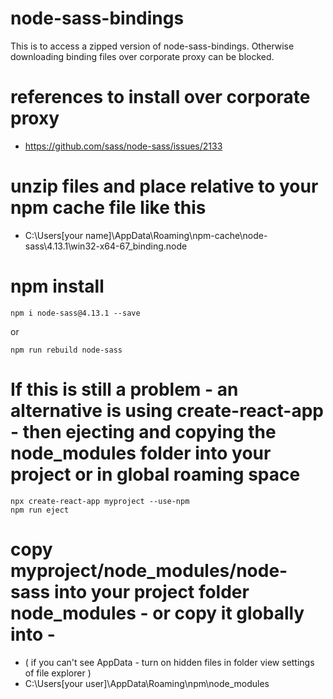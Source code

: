 # node-sass-bindings
This is to access a zipped version of node-sass-bindings. Otherwise downloading binding files over corporate proxy can be blocked.

# references to install over corporate proxy
- https://github.com/sass/node-sass/issues/2133

# unzip files and place relative to your npm cache file like this
- C:\Users\[your name]\AppData\Roaming\npm-cache\node-sass\4.13.1\win32-x64-67_binding.node

# npm install 
```
npm i node-sass@4.13.1 --save
```
or 
```
npm run rebuild node-sass
```

# If this is still a problem - an alternative is using create-react-app - then ejecting and copying the node_modules folder into your project or in global roaming space 
```
npx create-react-app myproject --use-npm
npm run eject 
```

# copy myproject/node_modules/node-sass into your project folder node_modules  - or copy it globally into - 
- ( if you can't see AppData - turn on hidden files in folder view settings of file explorer )
- C:\Users\[your user]\AppData\Roaming\npm\node_modules



